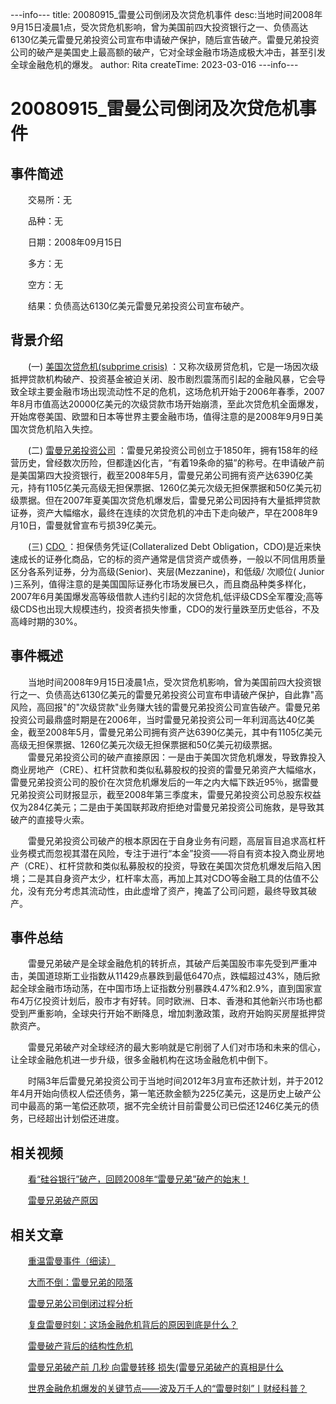 ---info---
title: 20080915_雷曼公司倒闭及次贷危机事件
desc:当地时间2008年9月15日凌晨1点，受次贷危机影响，曾为美国前四大投资银行之一、负债高达6130亿美元雷曼兄弟投资公司宣布申请破产保护，随后宣告破产。雷曼兄弟投资公司的破产是美国史上最高额的破产，它对全球金融市场造成极大冲击，甚至引发全球金融危机的爆发。
author: Rita
createTime: 2023-03-016
---info---

# 20080915_雷曼公司倒闭及次贷危机事件

## 事件简述
　　交易所：无
  
　　品种：无
  
　　日期：2008年09月15日
  
　　多方：无
  
　　空方：无

　　结果：负债高达6130亿美元雷曼兄弟投资公司宣布破产。

## 背景介绍
    

　　(一) [美国次贷危机(subprime crisis)](https://baike.so.com/doc/482237-510676.html) ：又称次级房贷危机，它是一场因次级抵押贷款机构破产、投资基金被迫关闭、股市剧烈震荡而引起的金融风暴，它会导致全球主要金融市场出现流动性不足的危机，这场危机开始于2006年春季，2007年8月市值高达20000亿美元的次级贷款市场开始崩溃，至此次贷危机全面爆发，开始席卷美国、欧盟和日本等世界主要金融市场，值得注意的是2008年9月9日美国次贷危机陷入失控。
    

　　(二) [雷曼兄弟投资公司](https://baike.so.com/doc/5611538-5824148.html) ：雷曼兄弟投资公司创立于1850年，拥有158年的经营历史，曾经数次历险，但都逢凶化吉，“有着19条命的猫”的称号。在申请破产前是美国第四大投资银行，截至2008年5月，雷曼兄弟公司拥有资产达6390亿美元，持有1105亿美元高级无担保票据、1260亿美元次级无担保票据和50亿美元初级票据。但在2007年夏美国次贷危机爆发后，雷曼兄弟公司因持有大量抵押贷款证券，资产大幅缩水，最终在连续的次贷危机的冲击下走向破产，早在2008年9月10日，雷曼就曾宣布亏损39亿美元。

　　(三) [CDO ](https://baike.so.com/doc/2253177-2383923.html) ：担保债务凭证(Collateralized Debt Obligation，CDO)是近来快速成长的证券化商品，它的标的资产通常是信贷资产或债券，一般以不同信用质量区分各系列证券，分为高级(Senior)、夹层(Mezzanine)，和低级/ 次顺位( Junior )三系列，值得注意的是美国国际证券化市场发展已久，而且商品种类多样化，2007年6月美国爆发高等级借款人违约引起的次贷危机,低评级CDS全军覆没;高等级CDS也出现大规模违约，投资者损失惨重，CDO的发行量跌至历史低谷，不及高峰时期的30%。

## 事件概述

　　当地时间2008年9月15日凌晨1点，受次贷危机影响，曾为美国前四大投资银行之一、负债高达6130亿美元的雷曼兄弟投资公司宣布申请破产保护，自此靠"高风险，高回报"的"次级贷款"业务赚大钱的雷曼兄弟投资公司宣告破产。雷曼兄弟投资公司最鼎盛时期是在2006年，当时雷曼兄弟投资公司一年利润高达40亿美金，截至2008年5月，雷曼兄弟公司拥有资产达6390亿美元，其中有1105亿美元高级无担保票据、1260亿美元次级无担保票据和50亿美元初级票据。
　　   
　　雷曼兄弟投资公司的破产直接原因：一是由于美国次贷危机爆发，导致靠投入商业房地产（CRE）、杠杆贷款和类似私募股权的投资的雷曼兄弟资产大幅缩水，雷曼兄弟投资公司的股价在次贷危机爆发后的一年之内大幅下跌近95％，据雷曼兄弟投资公司财报显示，截至2008年第三季度末，雷曼兄弟投资公司总股东权益仅为284亿美元；二是由于美国联邦政府拒绝对雷曼兄弟投资公司施救，是导致其破产的直接导火索。

　　雷曼兄弟投资公司破产的根本原因在于自身业务有问题，高层盲目追求高杠杆业务模式而忽视其潜在风险，专注于进行“本金”投资——将自有资本投入商业房地产（CRE）、杠杆贷款和类似私募股权的投资，导致在美国次贷危机爆发后陷入困境；二是其自身资产太少，杠杆率太高，再加上其对CDO等金融工具的估值不公允，没有充分考虑其流动性，由此虚增了资产，掩盖了公司问题，最终导致其破产。　

## 事件总结
　　雷曼兄弟破产是全球金融危机的转折点，其破产后美国股市率先受到严重冲击，美国道琼斯工业指数从11429点暴跌到最低6470点，跌幅超过43%，随后掀起全球金融市场动荡，在中国市场上证指数分别暴跌4.47%和2.9%，直到国家宣布4万亿投资计划后，股市才有好转。同时欧洲、日本、香港和其他新兴市场也都受到严重影响，全球央行开始不断降息，增加刺激政策，政府开始购买房屋抵押贷款资产。

　　雷曼兄弟破产对全球经济的最大影响就是它削弱了人们对市场和未来的信心，让全球金融危机进一步升级，很多金融机构在这场金融危机中倒下。

　　时隔3年后雷曼兄弟投资公司于当地时间2012年3月宣布还款计划，并于2012年4月开始向债权人偿还债务，第一笔还款金额为225亿美元，这是历史上破产公司中最高的第一笔偿还款项，据不完全统计目前雷曼公司已偿还1246亿美元的债务，已经超出计划偿还进度。
## 相关视频
 
　　[看“硅谷银行”破产，回顾2008年“雷曼兄弟”破产的始末！](https://m.bilibili.com/video/BV1YL411k7ii/)
			
　　[雷曼兄弟破产原因](https://m.bilibili.com/video/BV1uE41147iX)

## 相关文章

　　[重温雷曼事件（细读）](https://baijiahao.baidu.com/s?id=1746025903364111066&wfr=spider&for=pc)
			 	 
　　[大而不倒：雷曼兄弟的陨落](https://zhuanlan.zhihu.com/p/600805216)
			 
　　[雷曼兄弟公司倒闭过程分析](https://www.360docs.net/doc/4d1928541.html)
			 
　　[复盘雷曼时刻：这场金融危机背后的原因到底是什么？](https://i.ifeng.com/c/89aKiezfNI8)
			 
　　[雷曼破产背后的结构性危机](https://www.wenmi.com/article/pt6oru00f3yg.html)
    
　　[雷曼兄弟破产前 几秒 向雷曼转移 损失(雷曼兄弟破产的真相是什么](https://www.jitavoice.com/diannaoshuma/W124EGb6KLDpOzQ.htm)

　　[世界金融危机爆发的关键节点——波及万千人的“雷曼时刻”丨财经科普？](https://m.yicai.com/video/101643520.html)
